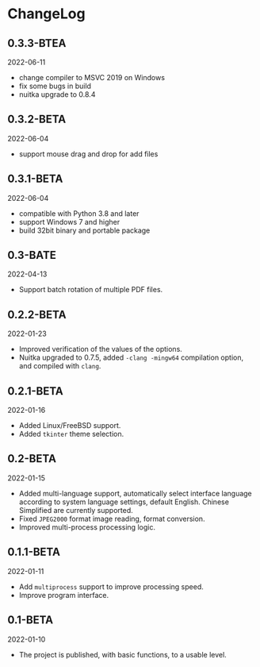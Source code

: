 # ChangeLog

## 0.3.3-BTEA

2022-06-11

- change compiler to MSVC 2019 on Windows
- fix some bugs in build
- nuitka upgrade to 0.8.4

## 0.3.2-BETA

2022-06-04

- support mouse drag and drop for add files

## 0.3.1-BETA

2022-06-04

- compatible with Python 3.8 and later
- support Windows 7 and higher
- build 32bit binary and portable package

## 0.3-BATE

2022-04-13

- Support batch rotation of multiple PDF files.

## 0.2.2-BETA

2022-01-23

- Improved verification of the values of the options.
- Nuitka upgraded to 0.7.5, added `-clang -mingw64` compilation option, and compiled with `clang`.

## 0.2.1-BETA

2022-01-16

- Added Linux/FreeBSD support.
- Added `tkinter` theme selection.

## 0.2-BETA

2022-01-15

- Added multi-language support, automatically select interface language according to system language settings, default
  English. Chinese Simplified are currently supported.
- Fixed `JPEG2000` format image reading, format conversion.
- Improved multi-process processing logic.

## 0.1.1-BETA

2022-01-11

- Add `multiprocess` support to improve processing speed.
- Improve program interface.

## 0.1-BETA

2022-01-10

- The project is published, with basic functions, to a usable level.
